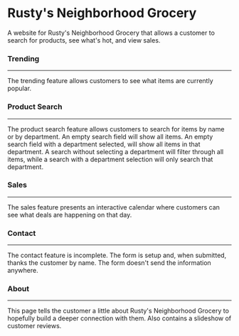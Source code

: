 # Rusty's Neighborhood Grocery 
A website for Rusty's Neighborhood Grocery that allows a customer to search for products, see what's hot, and view sales.

### Trending
-------------
The trending feature allows customers to see what items are currently popular.

### Product Search
-------------------
The product search feature allows customers to search for items by name or by department. An empty search field will show all items. An empty search field with a department selected, will show all items in that department. A search without selecting a department will filter through all items, while a search with a department selection will only search that department.

### Sales
----------
The sales feature presents an interactive calendar where customers can see what deals are happening on that day.

### Contact
------------
The contact feature is incomplete. The form is setup and, when submitted, thanks the customer by name. The form doesn't send the information anywhere.

### About
----------
This page tells the customer a little about Rusty's Neighborhood Grocery to hopefully build a deeper connection with them. Also contains a slideshow of customer reviews.

